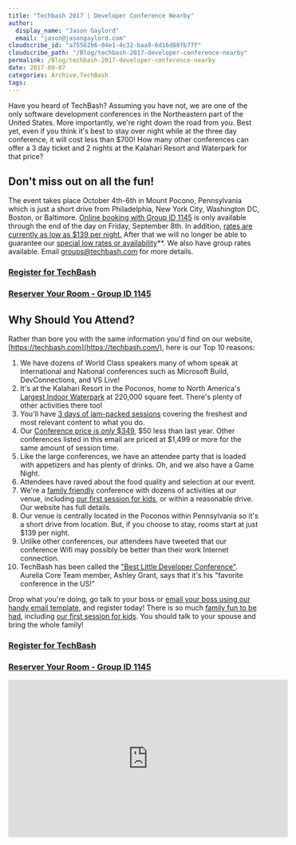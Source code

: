 ```yaml
---
title: "Techbash 2017 | Developer Conference Nearby"
author: 
  display_name: "Jason Gaylord"
  email: "jason@jasongaylord.com"
cloudscribe_id: "a75562b6-04e1-4c32-baa9-6d16d88fb77f"
cloudscribe_path: "/Blog/techbash-2017-developer-conference-nearby"
permalink: /Blog/techbash-2017-developer-conference-nearby
date: 2017-09-07
categories: Archive,TechBash
tags: 
---
```


Have you heard of TechBash? Assuming you have not, we are one of the only software development conferences in the Northeastern part of the United States. More importantly, we're right down the road from you. Best yet, even if you think it's best to stay over night while at the three day conference, it will cost less than $700! How many other conferences can offer a 3 day ticket and 2 nights at the Kalahari Resort and Waterpark for that price?

## Don't miss out on all the fun!

The event takes place October 4th-6th in Mount Pocono, Pennsylvania which is just a short drive from Philadelphia, New York City, Washington DC, Boston, or Baltimore. [Online booking with Group ID 1145](https://book.kalahariresorts.com/poconos/groups.asp) is only available through the end of the day on Friday, September 8th. In addition, [rates are currently as low as $139 per night.](https://techbash.com/book-at-the-kalahari) After that we will no longer be able to guarantee our [special low rates or availability](https://techbash.com/book-at-the-kalahari)**. We also have group rates available. Email [groups@techbash.com]() for more details.

### [**Register for TechBash**](https://www.eventbrite.com/e/techbash-2017-tickets-29484126817)

### [**Reserver Your Room - Group ID 1145**](https://book.kalahariresorts.com/poconos/groups.asp)

## Why Should You Attend?

Rather than bore you with the same information you'd find on our website, [https://techbash.com](https://techbash.com/), here is our Top 10 reasons:

1.  We have dozens of World Class speakers many of whom speak at International and National conferences such as Microsoft Build, DevConnections, and VS Live!
2.  It's at the Kalahari Resort in the Poconos, home to North America's [Largest Indoor Waterpark](https://www.kalahariresorts.com/pennsylvania/parks/indoor-waterpark) at 220,000 square feet. There's plenty of other activities there too!
3.  You'll have [3 days of jam-packed sessions](https://techbash.com/schedule) covering the freshest and most relevant content to what you do.
4.  Our [Conference price is *only* $349](https://www.eventbrite.com/e/techbash-2017-tickets-29484126817), $50 less than last year. Other conferences listed in this email are priced at $1,499 or more for the same amount of session time.
5.  Like the large conferences, we have an attendee party that is loaded with appetizers and has plenty of drinks. Oh, and we also have a Game Night.
6.  Attendees have raved about the food quality and selection at our event.
7.  We're a [family friendly](https://techbash.com/family-activities) conference with dozens of activities at our venue, including [our first session for kids](https://techbash.com/sessions/jewelbots-build), or within a reasonable drive. Our website has full details.
8.  Our venue is centrally located in the Poconos within Pennsylvania so it's a short drive from location. But, if you choose to stay, rooms start at just $139 per night.
9.  Unlike other conferences, our attendees have tweeted that our conference Wifi may possibly be better than their work Internet connection.
10.  TechBash has been called the ["Best Little Developer Conference"](http://www.youtube.com/channel/UCwrHPf4oI1_UydigJQxuj3g). Aurelia Core Team member, Ashley Grant, says that it's his "favorite conference in the US!"

Drop what you're doing, go talk to your boss or [email your boss using our handy email template](https://techbash.com/spread-the-word#ConvinceYourBoss), and register today! There is so much [family fun to be had](https://techbash.com/family-activities), including [our first session for kids](https://techbash.com/sessions/jewelbots-build). You should talk to your spouse and bring the whole family!

### [**Register for TechBash**](https://www.eventbrite.com/e/techbash-2017-tickets-29484126817)

### [**Reserver Your Room - Group ID 1145**](https://book.kalahariresorts.com/poconos/groups.asp)

<iframe width="560" height="315" src="https://www.youtube.com/embed/sE4p8J-bW2E" frameborder="0" allowfullscreen=""></iframe>
